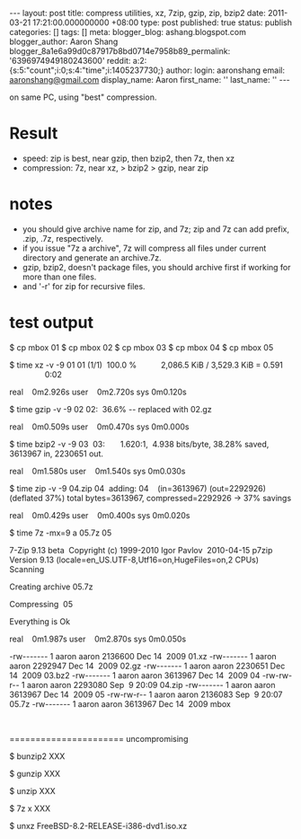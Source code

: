 --- layout: post title: compress utilities, xz, 7zip, gzip, zip, bzip2 date: 2011-03-21 17:21:00.000000000 +08:00 type: post published: true status: publish categories: \[\] tags: \[\] meta: blogger\_blog: ashang.blogspot.com blogger\_author: Aaron Shang blogger\_8a1e6a99d0c87917b8bd0714e7958b89\_permalink: '6396974949180243600' reddit: a:2:{s:5:"count";i:0;s:4:"time";i:1405237730;} author: login: aaronshang email: aaronshang@gmail.com display\_name: Aaron first\_name: '' last\_name: '' ---

on same PC, using "best" compression.

Result
======================

- speed: zip is best, near gzip, then bzip2, then 7z, then xz
- compression: 7z, near xz, &gt; bzip2 &gt; gzip, near zip

notes
======================
- you should give archive name for zip, and 7z; zip and 7z can add prefix, .zip, .7z, respectively.
- if you issue "7z a archive", 7z will compress all files under current directory and generate an archive.7z.
- gzip, bzip2, doesn't package files, you should archive first if working for more than one files.
- and '-r' for zip for recursive files.

test output
======================

$ cp mbox 01
$ cp mbox 02
$ cp mbox 03
$ cp mbox 04
$ cp mbox 05

$ time xz -v -9 01
01 (1/1)
 100.0 %           2,086.5 KiB / 3,529.3 KiB = 0.591                     0:02

real    0m2.926s
user    0m2.720s
sys 0m0.120s

$ time gzip -v -9 02
02:  36.6% -- replaced with 02.gz

real    0m0.509s
user    0m0.470s
sys 0m0.000s

$ time bzip2 -v -9 03
 03:       1.620:1,  4.938 bits/byte, 38.28% saved, 3613967 in, 2230651 out.

real    0m1.580s
user    0m1.540s
sys 0m0.030s

$ time zip -v -9 04.zip 04
 adding: 04    (in=3613967) (out=2292926) (deflated 37%)
total bytes=3613967, compressed=2292926 -&gt; 37% savings

real    0m0.429s
user    0m0.400s
sys 0m0.020s

$ time 7z -mx=9 a 05.7z 05

7-Zip 9.13 beta  Copyright (c) 1999-2010 Igor Pavlov  2010-04-15
p7zip Version 9.13 (locale=en\_US.UTF-8,Utf16=on,HugeFiles=on,2 CPUs)
Scanning

Creating archive 05.7z

Compressing  05

Everything is Ok

real    0m1.987s
user    0m2.870s
sys 0m0.050s

-rw------- 1 aaron aaron 2136600 Dec 14  2009 01.xz
-rw------- 1 aaron aaron 2292947 Dec 14  2009 02.gz
-rw------- 1 aaron aaron 2230651 Dec 14  2009 03.bz2
-rw------- 1 aaron aaron 3613967 Dec 14  2009 04
-rw-rw-r-- 1 aaron aaron 2293080 Sep  9 20:09 04.zip
-rw------- 1 aaron aaron 3613967 Dec 14  2009 05
-rw-rw-r-- 1 aaron aaron 2136083 Sep  9 20:07 05.7z
-rw------- 1 aaron aaron 3613967 Dec 14  2009 mbox 

 

======================
uncompromising

$ bunzip2 XXX

$ gunzip XXX

$ unzip XXX

$ 7z x XXX

$ unxz FreeBSD-8.2-RELEASE-i386-dvd1.iso.xz

<img src="%7B%7B%20site.baseurl%20%7D%7D/assets/" width="1" height="1" />
